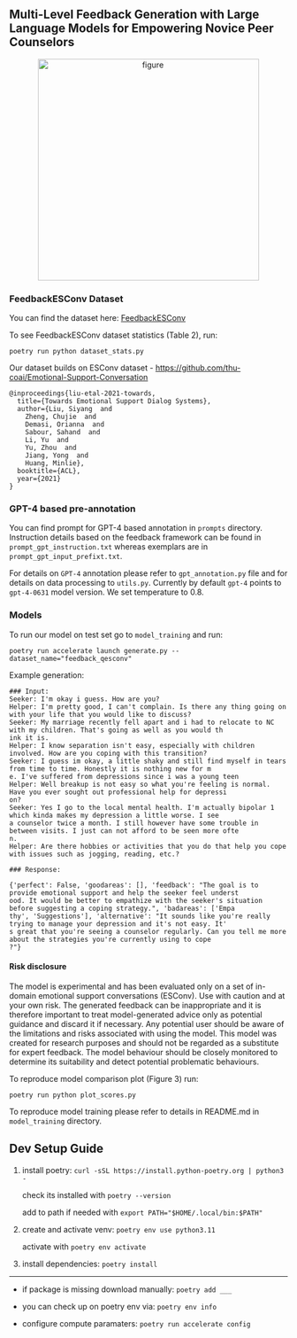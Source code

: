 ## Multi-Level Feedback Generation with Large Language Models for Empowering Novice Peer Counselors

<p align="center">
  <img alt="figure" src="framework.svg" title="Framework" style="width:400px;"/>
</p>

### FeedbackESConv Dataset

You can find the dataset here: [FeedbackESConv](https://huggingface.co/datasets/avylor/feedback_qesconv)

To see FeedbackESConv dataset statistics (Table 2), run:

```
poetry run python dataset_stats.py
```

Our dataset builds on ESConv dataset - https://github.com/thu-coai/Emotional-Support-Conversation

```
@inproceedings{liu-etal-2021-towards,
  title={Towards Emotional Support Dialog Systems},
  author={Liu, Siyang  and
    Zheng, Chujie  and
    Demasi, Orianna  and
    Sabour, Sahand  and
    Li, Yu  and
    Yu, Zhou  and
    Jiang, Yong  and
    Huang, Minlie},
  booktitle={ACL},
  year={2021}
}
```

### GPT-4 based pre-annotation

You can find prompt for GPT-4 based annotation in `prompts` directory. Instruction details based on the feedback framework can be found in `prompt_gpt_instruction.txt` whereas exemplars are in `prompt_gpt_input_prefixt.txt`.

For details on `GPT-4` annotation please refer to `gpt_annotation.py` file and for details on data processing to `utils.py`. Currently by default `gpt-4` points to `gpt-4-0631` model version. We set temperature to 0.8.

### Models

To run our model on test set go to `model_training` and run:

```
poetry run accelerate launch generate.py --dataset_name="feedback_qesconv"
```

Example generation:

```
### Input:
Seeker: I'm okay i guess. How are you?
Helper: I'm pretty good, I can't complain. Is there any thing going on with your life that you would like to discuss?
Seeker: My marriage recently fell apart and i had to relocate to NC with my children. That's going as well as you would th
ink it is.
Helper: I know separation isn't easy, especially with children involved. How are you coping with this transition?
Seeker: I guess im okay, a little shaky and still find myself in tears from time to time. Honestly it is nothing new for m
e. I've suffered from depressions since i was a young teen
Helper: Well breakup is not easy so what you're feeling is normal. Have you ever sought out professional help for depressi
on?
Seeker: Yes I go to the local mental health. I'm actually bipolar 1 which kinda makes my depression a little worse. I see
a counselor twice a month. I still however have some trouble in between visits. I just can not afford to be seen more ofte
n.
Helper: Are there hobbies or activities that you do that help you cope with issues such as jogging, reading, etc.?

### Response:

{'perfect': False, 'goodareas': [], 'feedback': "The goal is to provide emotional support and help the seeker feel underst
ood. It would be better to empathize with the seeker's situation before suggesting a coping strategy.", 'badareas': ['Empa
thy', 'Suggestions'], 'alternative': "It sounds like you're really trying to manage your depression and it's not easy. It'
s great that you're seeing a counselor regularly. Can you tell me more about the strategies you're currently using to cope
?"}

```

#### Risk disclosure

The model is experimental and has been evaluated only on a set of in-domain emotional support conversations (ESConv). Use with caution and at your own risk. The generated feedback can be inappropriate and it is therefore important to treat model-generated advice only as potential guidance and discard it if necessary. Any potential user should be aware of the limitations and risks associated with using the model.
This model was created for research purposes and should not be regarded as a substitute for expert feedback. The model behaviour should be closely monitored to determine its suitability and detect potential problematic behaviours.

To reproduce model comparison plot (Figure 3) run:

```
poetry run python plot_scores.py
```

To reproduce model training please refer to details in README.md in `model_training` directory.

## Dev Setup Guide

1. install poetry:
   `curl -sSL https://install.python-poetry.org | python3 -`

   check its installed with `poetry --version`

   add to path if needed with `export PATH="$HOME/.local/bin:$PATH"`

2. create and activate venv:
   `poetry env use python3.11`

   activate with
   `poetry env activate`

3. install dependencies:
   `poetry install`

---

- if package is missing download manually:
  `poetry add ___`

- you can check up on poetry env via:
  `poetry env info`

- configure compute paramaters:
  `poetry run accelerate config`
